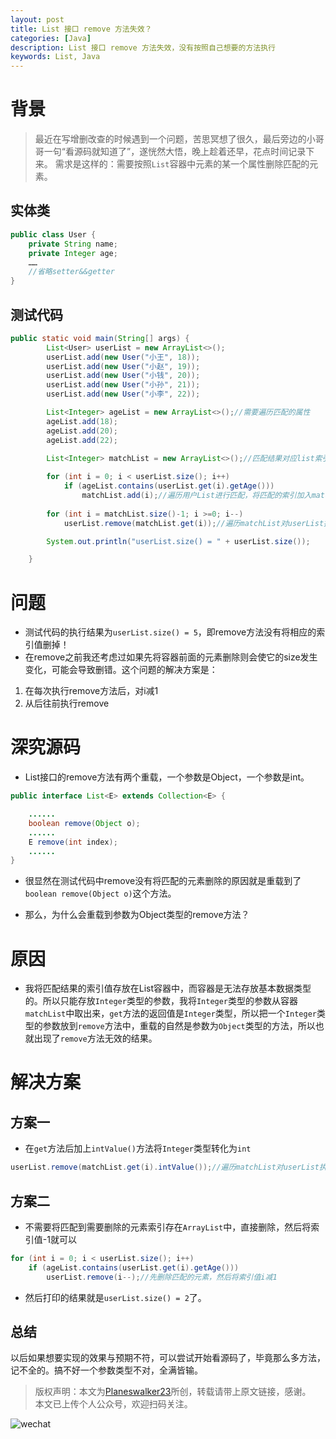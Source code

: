 ```yaml
---
layout: post
title: List 接口 remove 方法失效？
categories: [Java]
description: List 接口 remove 方法失效，没有按照自己想要的方法执行
keywords: List, Java
---
```


# 背景
> 最近在写增删改查的时候遇到一个问题，苦思冥想了很久，最后旁边的小哥哥一句“看源码就知道了”，遂恍然大悟，晚上趁着还早，花点时间记录下来。
> 需求是这样的：需要按照`List`容器中元素的某一个属性删除匹配的元素。

## 实体类

```java
public class User {
    private String name;
    private Integer age;
    ……
    //省略setter&&getter
}
```

## 测试代码

```java
public static void main(String[] args) {
        List<User> userList = new ArrayList<>();
        userList.add(new User("小王", 18));
        userList.add(new User("小赵", 19));
        userList.add(new User("小钱", 20));
        userList.add(new User("小孙", 21));
        userList.add(new User("小李", 22));

        List<Integer> ageList = new ArrayList<>();//需要遍历匹配的属性
        ageList.add(18);
        ageList.add(20);
        ageList.add(22);

        List<Integer> matchList = new ArrayList<>();//匹配结果对应list索引的集合
        
        for (int i = 0; i < userList.size(); i++)
            if (ageList.contains(userList.get(i).getAge()))
                matchList.add(i);//遍历用户List进行匹配，将匹配的索引加入matchList
        
        for (int i = matchList.size()-1; i >=0; i--)
            userList.remove(matchList.get(i));//遍历matchList对userList执行remove方法

        System.out.println("userList.size() = " + userList.size());

    }
```

# 问题

 - 测试代码的执行结果为`userList.size() = 5`，即remove方法没有将相应的索引值删掉！
 - 在remove之前我还考虑过如果先将容器前面的元素删除则会使它的size发生变化，可能会导致删错。这个问题的解决方案是：
  1. 在每次执行remove方法后，对i减1
  2. 从后往前执行remove

# 深究源码

 - List接口的remove方法有两个重载，一个参数是Object，一个参数是int。

```java
public interface List<E> extends Collection<E> {

	......
	boolean remove(Object o);
	......
	E remove(int index);
	......
}
```

 - 很显然在测试代码中remove没有将匹配的元素删除的原因就是重载到了`boolean remove(Object o)`这个方法。

 - 那么，为什么会重载到参数为Object类型的remove方法？

# 原因

 - 我将匹配结果的索引值存放在List容器中，而容器是无法存放基本数据类型的。所以只能存放`Integer`类型的参数，我将`Integer`类型的参数从容器`matchList`中取出来，`get`方法的返回值是`Integer`类型，所以把一个`Integer`类型的参数放到`remove`方法中，重载的自然是参数为`Object`类型的方法，所以也就出现了`remove`方法无效的结果。
 
# 解决方案

## 方案一
 - 在`get`方法后加上`intValue()`方法将`Integer`类型转化为`int`

```java
userList.remove(matchList.get(i).intValue());//遍历matchList对userList执行remove方法
```

## 方案二

- 不需要将匹配到需要删除的元素索引存在`ArrayList`中，直接删除，然后将索引值-1就可以

```java
for (int i = 0; i < userList.size(); i++)
    if (ageList.contains(userList.get(i).getAge()))
        userList.remove(i--);//先删除匹配的元素，然后将索引值i减1
```

 - 然后打印的结果就是`userList.size() = 2`了。

## 总结
以后如果想要实现的效果与预期不符，可以尝试开始看源码了，毕竟那么多方法，记不全的。搞不好一个参数类型不对，全满皆输。

> 版权声明：本文为[Planeswalker23](https://github.com/Planeswalker23)所创，转载请带上原文链接，感谢。<br>
> 本文已上传个人公众号，欢迎扫码关注。

![wechat](https://planeswalker23.github.io/images/wechat.png)